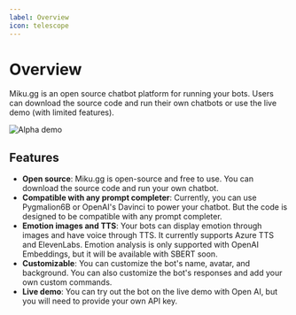 ```yaml
---
label: Overview
icon: telescope
---
```

# Overview

Miku.gg is an open source chatbot platform for running your bots. Users can download the source code and run their own chatbots or use the live demo (with limited features).

![Alpha demo](/assets/overview.png)

## Features

-   **Open source**: Miku.gg is open-source and free to use. You can download the source code and run your own chatbot.
-   **Compatible with any prompt completer**: Currently, you can use Pygmalion6B or OpenAI's Davinci to power your chatbot. But the code is designed to be compatible with any prompt completer.
-   **Emotion images and TTS**: Your bots can display emotion through images and have voice through TTS. It currently supports Azure TTS and ElevenLabs. Emotion analysis is only supported with OpenAI Embeddings, but it will be available with SBERT soon.
-   **Customizable**: You can customize the bot's name, avatar, and background. You can also customize the bot's responses and add your own custom commands.
-   **Live demo**: You can try out the bot on the live demo with Open AI, but you will need to provide your own API key.
